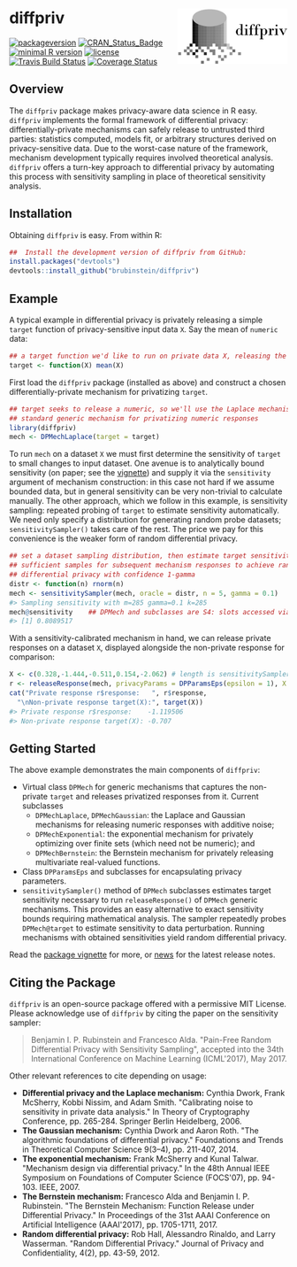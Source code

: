 <!-- README.md is generated from README.Rmd. Please edit that file -->
diffpriv <img src="man/figures/logo.png" align="right" />
=========================================================

[![packageversion](https://img.shields.io/badge/Package%20version-0.4.0-orange.svg?style=flat-square)](commits/master) [![CRAN\_Status\_Badge](http://www.r-pkg.org/badges/version/diffpriv)](https://cran.r-project.org/package=diffpriv) [![minimal R version](https://img.shields.io/badge/R%3E%3D-3.4.0-6666ff.svg)](https://cran.r-project.org/) [![license](https://img.shields.io/github/license/mashape/apistatus.svg)](http://choosealicense.com/licenses/mit/) [![Travis Build Status](https://travis-ci.org/brubinstein/diffpriv.svg?branch=master)](https://travis-ci.org/brubinstein/diffpriv) [![Coverage Status](https://img.shields.io/codecov/c/github/brubinstein/diffpriv/master.svg)](https://codecov.io/github/brubinstein/diffpriv?branch=master)

Overview
--------

The `diffpriv` package makes privacy-aware data science in R easy. `diffpriv` implements the formal framework of differential privacy: differentially-private mechanisms can safely release to untrusted third parties: statistics computed, models fit, or arbitrary structures derived on privacy-sensitive data. Due to the worst-case nature of the framework, mechanism development typically requires involved theoretical analysis. `diffpriv` offers a turn-key approach to differential privacy by automating this process with sensitivity sampling in place of theoretical sensitivity analysis.

Installation
------------

Obtaining `diffpriv` is easy. From within R:

``` r
##  Install the development version of diffpriv from GitHub:
install.packages("devtools")
devtools::install_github("brubinstein/diffpriv")
```

Example
-------

A typical example in differential privacy is privately releasing a simple `target` function of privacy-sensitive input data `X`. Say the mean of `numeric` data:

``` r
## a target function we'd like to run on private data X, releasing the result
target <- function(X) mean(X)
```

First load the `diffpriv` package (installed as above) and construct a chosen differentially-private mechanism for privatizing `target`.

``` r
## target seeks to release a numeric, so we'll use the Laplace mechanism---a
## standard generic mechanism for privatizing numeric responses
library(diffpriv)
mech <- DPMechLaplace(target = target)
```

To run `mech` on a dataset `X` we must first determine the sensitivity of `target` to small changes to input dataset. One avenue is to analytically bound sensitivity (on paper; see the [vignette](inst/doc/diffpriv.pdf)) and supply it via the `sensitivity` argument of mechanism construction: in this case not hard if we assume bounded data, but in general sensitivity can be very non-trivial to calculate manually. The other approach, which we follow in this example, is sensitivity sampling: repeated probing of `target` to estimate sensitivity automatically. We need only specify a distribution for generating random probe datasets; `sensitivitySampler()` takes care of the rest. The price we pay for this convenience is the weaker form of random differential privacy.

``` r
## set a dataset sampling distribution, then estimate target sensitivity with
## sufficient samples for subsequent mechanism responses to achieve random
## differential privacy with confidence 1-gamma
distr <- function(n) rnorm(n)
mech <- sensitivitySampler(mech, oracle = distr, n = 5, gamma = 0.1)
#> Sampling sensitivity with m=285 gamma=0.1 k=285
mech@sensitivity    ## DPMech and subclasses are S4: slots accessed via @
#> [1] 0.8089517
```

With a sensitivity-calibrated mechanism in hand, we can release private responses on a dataset `X`, displayed alongside the non-private response for comparison:

``` r
X <- c(0.328,-1.444,-0.511,0.154,-2.062) # length is sensitivitySampler() n
r <- releaseResponse(mech, privacyParams = DPParamsEps(epsilon = 1), X = X)
cat("Private response r$response:   ", r$response,
  "\nNon-private response target(X):", target(X))
#> Private response r$response:    -1.119506 
#> Non-private response target(X): -0.707
```

Getting Started
---------------

The above example demonstrates the main components of `diffpriv`:

-   Virtual class `DPMech` for generic mechanisms that captures the non-private `target` and releases privatized responses from it. Current subclasses
    -   `DPMechLaplace`, `DPMechGaussian`: the Laplace and Gaussian mechanisms for releasing numeric responses with additive noise;
    -   `DPMechExponential`: the exponential mechanism for privately optimizing over finite sets (which need not be numeric); and
    -   `DPMechBernstein`: the Bernstein mechanism for privately releasing multivariate real-valued functions.
-   Class `DPParamsEps` and subclasses for encapsulating privacy parameters.
-   `sensitivitySampler()` method of `DPMech` subclasses estimates target sensitivity necessary to run `releaseResponse()` of `DPMech` generic mechanisms. This provides an easy alternative to exact sensitivity bounds requiring mathematical analysis. The sampler repeatedly probes `DPMech@target` to estimate sensitivity to data perturbation. Running mechanisms with obtained sensitivities yield random differential privacy.

Read the [package vignette](inst/doc/diffpriv.pdf) for more, or [news](NEWS.md) for the latest release notes.

Citing the Package
------------------

`diffpriv` is an open-source package offered with a permissive MIT License. Please acknowledge use of `diffpriv` by citing the paper on the sensitivity sampler:

> Benjamin I. P. Rubinstein and Francesco Alda. "Pain-Free Random Differential Privacy with Sensitivity Sampling", accepted into the 34th International Conference on Machine Learning (ICML'2017), May 2017.

Other relevant references to cite depending on usage:

-   **Differential privacy and the Laplace mechanism:** Cynthia Dwork, Frank McSherry, Kobbi Nissim, and Adam Smith. "Calibrating noise to sensitivity in private data analysis." In Theory of Cryptography Conference, pp. 265-284. Springer Berlin Heidelberg, 2006.
-   **The Gaussian mechanism:** Cynthia Dwork and Aaron Roth. "The algorithmic foundations of differential privacy." Foundations and Trends in Theoretical Computer Science 9(3–4), pp. 211-407, 2014.
-   **The exponential mechanism:** Frank McSherry and Kunal Talwar. "Mechanism design via differential privacy." In the 48th Annual IEEE Symposium on Foundations of Computer Science (FOCS'07), pp. 94-103. IEEE, 2007.
-   **The Bernstein mechanism:** Francesco Alda and Benjamin I. P. Rubinstein. "The Bernstein Mechanism: Function Release under Differential Privacy." In Proceedings of the 31st AAAI Conference on Artificial Intelligence (AAAI'2017), pp. 1705-1711, 2017.
-   **Random differential privacy:** Rob Hall, Alessandro Rinaldo, and Larry Wasserman. "Random Differential Privacy." Journal of Privacy and Confidentiality, 4(2), pp. 43-59, 2012.
